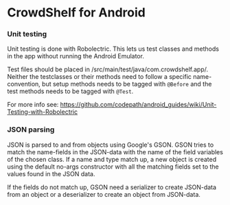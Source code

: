 # CrowdShelf for Android
### Unit testing
Unit testing is done with Robolectric.
This lets us test classes and methods in the app without running the Android Emulator.

Test files should be placed in /src/main/test/java/com.crowdshelf.app/.
Neither the testclasses or their methods need to follow a specific name-convention, but setup methods needs to be tagged with `@Before` and the test methods needs to be tagged with `@Test`.

For more info see: https://github.com/codepath/android_guides/wiki/Unit-Testing-with-Robolectric
### JSON parsing
JSON is parsed to and from objects using Google's GSON.
GSON tries to match the name-fields in the JSON-data with the name of the field variables of the chosen class.
If a name and type match up, a new object is created using the default no-args constructor with all the matching fields set to the values found in the JSON data.

If the fields do not match up, GSON need a serializer to create JSON-data from an object or a deserializer to create an object from JSON-data.
